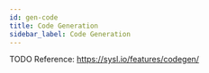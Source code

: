```yaml
---
id: gen-code
title: Code Generation
sidebar_label: Code Generation
---
```


TODO
Reference: https://sysl.io/features/codegen/